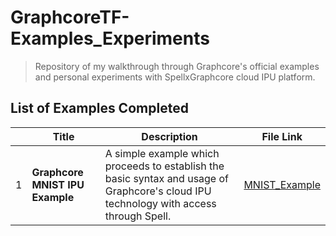 # GraphcoreTF-Examples_Experiments
> Repository of my walkthrough through Graphcore's official examples and personal experiments with SpellxGraphcore cloud IPU platform.

## List of Examples Completed
| |**Title**|**Description**|**File Link**|
|-|---------|----------------|--------------|
|1| **Graphcore MNIST IPU Example** |A simple example which proceeds to establish the basic syntax and usage of Graphcore's cloud IPU  technology with access through Spell.|[MNIST_Example]()|
